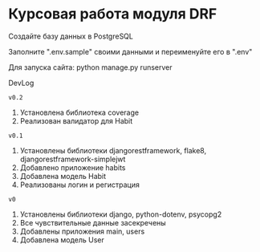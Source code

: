# Курсовая работа модуля DRF

Создайте базу данных в PostgreSQL

Заполните ".env.sample" своими данными и переименуйте его в ".env"

Для запуска сайта: python manage.py runserver

DevLog

`v0.2`
1. Установлена библиотека coverage
2. Реализован валидатор для Habit

`v0.1`
1. Установлены библиотеки djangorestframework, flake8, djangorestframework-simplejwt
2. Добавлено приложение habits
3. Добавлена модель Habit
4. Реализованы логин и регистрация

`v0`
1. Установлены библиотеки django, python-dotenv, psycopg2
2. Все чувствительные данные засекречены
3. Добавлены приложения main, users
4. Добавлена модель User
